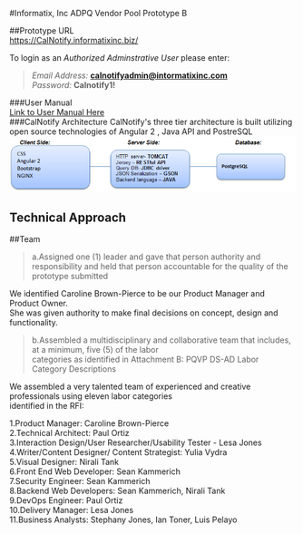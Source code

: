 
#Informatix, Inc  ADPQ Vendor Pool Prototype B

##Prototype URL  
https://CalNotify.informatixinc.biz/  

To login as an *Authorized Adminstrative User* please enter:  
>_Email Address:_ **calnotifyadmin@intormatixinc.com**  
_Password:_ **Calnotify1!**

###User Manual  
[Link to User Manual Here](https://github.com/informatixinc/Cal-Notify/tree/master/db_schema)  
###CalNotify Architecture
CalNotify's three tier architecture is built utilizing open source technologies of Angular 2 , Java API and PostreSQL  
![CalNotify Architecture](https://github.com/yuliavydra/TEST1/blob/master/CaNotifyArchitecture.PNG)

## Technical Approach
>
>
##Team
>a.Assigned one (1) leader and gave that person authority and responsibility and held that
person accountable for the quality of the prototype submitted

We identified Caroline Brown-Pierce to be our Product Manager and Product Owner.  
She was given authority to make final decisions on concept, design and functionality. 

>b.Assembled a multidisciplinary and collaborative team that includes, at a minimum, five (5) of the labor  
categories as identified in Attachment B: PQVP DS-AD Labor Category Descriptions

We assembled a very talented team of experienced and creative professionals using eleven labor categories  
identified in the RFI: 

1.Product Manager: Caroline Brown-Pierce  
2.Technical Architect: Paul Ortiz  
3.Interaction Design/User Researcher/Usability Tester - Lesa Jones  
4.Writer/Content Designer/ Content Strategist: Yulia Vydra  
5.Visual Designer:  Nirali Tank  
6.Front End Web Developer: Sean Kammerich  
7.Security Engineer: Sean Kammerich  
8.Backend  Web Developers: Sean Kammerich, Nirali Tank  
9.DevOps Engineer: Paul Ortiz  
10.Delivery Manager: Lesa Jones  
11.Business Analysts: Stephany Jones, Ian Toner, Luis Pelayo  















